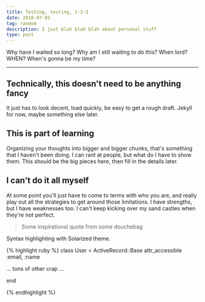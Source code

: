 ```yaml
---
title: Testing, testing, 1-2-3
date: 2018-07-03
tag: random
description: I just blah blah blah about personal stuff
type: post
---
```


Why have I waited so long? Why am I still waiting to do this? When lord? WHEN? When's
gonna be my time?

---

## Technically, this doesn't need to be anything fancy

It just has to look decent, load quickly, be easy to get a rough draft. Jekyll for now, maybe
something else later.

## This is part of learning

Organizing your thoughts into bigger and bigger chunks, that's something that I haven't been doing.
I can rant at people, but what do I have to show them. This should be the big pieces here, then
fill in the details later.

## I can't do it all myself

At some point you'll just have to come to terms with who you are, and really play out all the
strategies to get around those limitations. I have strengths, but I have weaknesses too. I
can't keep kicking over my sand castles when they're not perfect.

> Some inspirational quote from some douchebag


Syntax highlighting with Solarized theme.

{% highlight ruby %}
class User < ActiveRecord::Base
  attr_accessible :email, :name

  ... tons of other crap ...

end

{% endhighlight %}
